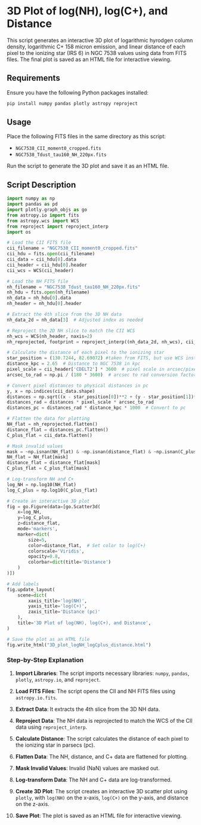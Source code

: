 
# 3D Plot of log(NH), log(C+), and Distance

This script generates an interactive 3D plot of logarithmic hyrodgen column density, logarithmic C+ 158 micron emission, and linear distance of each pixel to the ionizing star (IRS 6) in NGC 7538 values using data from FITS files. The final plot is saved as an HTML file for interactive viewing.

## Requirements

Ensure you have the following Python packages installed:

```sh
pip install numpy pandas plotly astropy reproject
```

## Usage

Place the following FITS files in the same directory as this script:

- `NGC7538_CII_moment0_cropped.fits`
- `NGC7538_Tdust_tau160_NH_220px.fits`

Run the script to generate the 3D plot and save it as an HTML file.

## Script Description

```python
import numpy as np
import pandas as pd
import plotly.graph_objs as go
from astropy.io import fits
from astropy.wcs import WCS
from reproject import reproject_interp
import os

# Load the CII FITS file
cii_filename = "NGC7538_CII_moment0_cropped.fits"
cii_hdu = fits.open(cii_filename)
cii_data = cii_hdu[0].data
cii_header = cii_hdu[0].header
cii_wcs = WCS(cii_header)

# Load the NH FITS file
nh_filename = "NGC7538_Tdust_tau160_NH_220px.fits"
nh_hdu = fits.open(nh_filename)
nh_data = nh_hdu[0].data
nh_header = nh_hdu[0].header

# Extract the 4th slice from the 3D NH data
nh_data_2d = nh_data[3]  # Adjusted index as needed

# Reproject the 2D NH slice to match the CII WCS
nh_wcs = WCS(nh_header, naxis=2)
nh_reprojected, footprint = reproject_interp((nh_data_2d, nh_wcs), cii_wcs, shape_out=cii_data.shape)

# Calculate the distance of each pixel to the ionizing star
star_position = (130.7244, 82.69072) #taken from FITS, but use WCS instead. 
distance_kpc = 2.65  # Distance to NGC 7538 in kpc
pixel_scale = cii_header['CDELT2'] * 3600  # pixel scale in arcsec/pixel
arcsec_to_rad = np.pi / (180 * 3600)  # arcsec to rad conversion factor

# Convert pixel distances to physical distances in pc
y, x = np.indices(cii_data.shape)
distances = np.sqrt((x - star_position[0])**2 + (y - star_position[1])**2)
distances_rad = distances * pixel_scale * arcsec_to_rad
distances_pc = distances_rad * distance_kpc * 1000  # Convert to pc

# Flatten the data for plotting
NH_flat = nh_reprojected.flatten()
distance_flat = distances_pc.flatten()
C_plus_flat = cii_data.flatten()

# Mask invalid values
mask = ~np.isnan(NH_flat) & ~np.isnan(distance_flat) & ~np.isnan(C_plus_flat)
NH_flat = NH_flat[mask]
distance_flat = distance_flat[mask]
C_plus_flat = C_plus_flat[mask]

# Log-transform NH and C+
log_NH = np.log10(NH_flat)
log_C_plus = np.log10(C_plus_flat)

# Create an interactive 3D plot
fig = go.Figure(data=[go.Scatter3d(
    x=log_NH,
    y=log_C_plus,
    z=distance_flat,
    mode='markers',
    marker=dict(
        size=5,
        color=distance_flat,  # Set color to log(C+)
        colorscale='Viridis',
        opacity=0.8,
        colorbar=dict(title='Distance')
    )
)])

# Add labels
fig.update_layout(
    scene=dict(
        xaxis_title='log(NH)',
        yaxis_title='log(C+)',
        zaxis_title='Distance (pc)'
    ),
    title='3D Plot of log(NH), log(C+), and Distance',
)

# Save the plot as an HTML file
fig.write_html("3D_plot_logNH_logCplus_distance.html")
```

### Step-by-Step Explanation

1. **Import Libraries**:
   The script imports necessary libraries: `numpy`, `pandas`, `plotly`, `astropy.io`, and `reproject`.

2. **Load FITS Files**:
   The script opens the CII and NH FITS files using `astropy.io.fits`.

3. **Extract Data**:
   It extracts the 4th slice from the 3D NH data.

4. **Reproject Data**:
   The NH data is reprojected to match the WCS of the CII data using `reproject_interp`.

5. **Calculate Distance**:
   The script calculates the distance of each pixel to the ionizing star in parsecs (pc).

6. **Flatten Data**:
   The NH, distance, and C+ data are flattened for plotting.

7. **Mask Invalid Values**:
   Invalid (NaN) values are masked out.

8. **Log-transform Data**:
   The NH and C+ data are log-transformed.

9. **Create 3D Plot**:
   The script creates an interactive 3D scatter plot using `plotly`, with `log(NH)` on the x-axis, `log(C+)` on the y-axis, and distance on the z-axis.

10. **Save Plot**:
    The plot is saved as an HTML file for interactive viewing.
